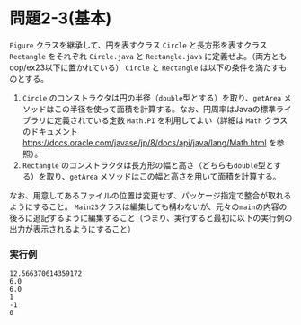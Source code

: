 # 問題2-3(基本)

`Figure` クラスを継承して、円を表すクラス `Circle` と長方形を表すクラス `Rectangle` をそれぞれ `Circle.java` と `Rectangle.java` に定義せよ。（両方ともoop/ex23以下に置かれている）
`Circle` と `Rectangle` は以下の条件を満たすものとする。

1. `Circle` のコンストラクタは円の半径（`double`型とする）を取り、`getArea` メソッドはこの半径を使って面積を計算する。なお、円周率はJavaの標準ライブラリに定義されている定数 `Math.PI` を利用してよい（詳細は `Math` クラスのドキュメント https://docs.oracle.com/javase/jp/8/docs/api/java/lang/Math.html を参照）。
2. `Rectangle` のコンストラクタは長方形の幅と高さ（どちらも`double`型とする）を取り、`getArea` メソッドはこの幅と高さを用いて面積を計算する。

なお、用意してあるファイルの位置は変更せず、パッケージ指定で整合が取れるようにすること。
`Main23`クラスは編集しても構わないが、元々の`main`の内容の後ろに追記するように編集すること（つまり、実行すると最初に以下の実行例の出力が表示されるようにすること）

### 実行例

    12.566370614359172
    6.0
    6.0
    1
    -1
    0
